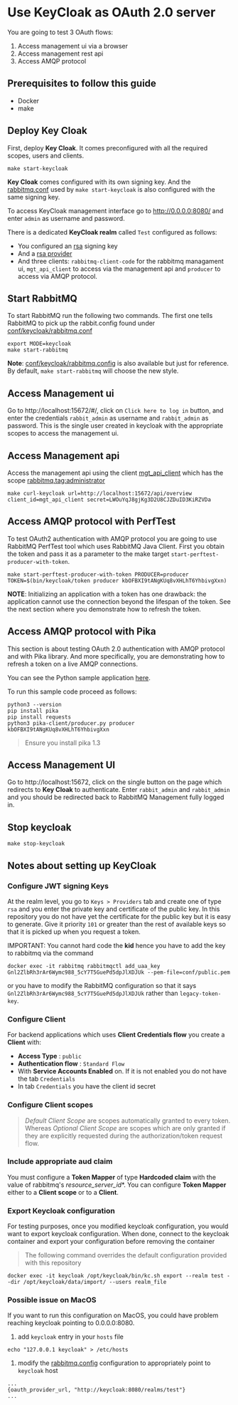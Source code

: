 # Use KeyCloak as OAuth 2.0 server

You are going to test 3 OAuth flows:
1. Access management ui via a browser
2. Access management rest api
3. Access AMQP protocol

## Prerequisites to follow this guide

- Docker
- make

## Deploy Key Cloak

First, deploy **Key Cloak**. It comes preconfigured with all the required scopes, users and clients.
```
make start-keycloak
```
**Key Cloak** comes configured with its own signing key. And the [rabbitmq.conf](../conf/keycloak/rabbitmq.conf)
used by `make start-keycloak` is also configured with the same signing key.

To access KeyCloak management interface go to http://0.0.0.0:8080/ and enter `admin` as username and password.

There is a dedicated **KeyCloak realm** called `Test` configured as follows:
- You configured an [rsa](http://0.0.0.0:8080/admin/master/console/#/realms/test/keys) signing key
- And a [rsa provider](http://0.0.0.0:8080/admin/master/console/#/realms/test/keys/providers)
- And three clients: `rabbitmq-client-code` for the rabbitmq managament ui, `mgt_api_client` to access via the
management api and `producer` to access via AMQP protocol.


## Start RabbitMQ

To start RabbitMQ run the following two commands. The first one tells RabbitMQ to pick up the
rabbit.config found under [conf/keycloak/rabbitmq.conf](../conf/keycloak/rabbitmq.conf)
```
export MODE=keycloak
make start-rabbitmq
```
**Note**: [conf/keycloak/rabbitmq.config](../conf/keycloak/rabbitmq.config) is also available but just for
reference. By default, `make start-rabbitmq` will choose the new style. 

## Access Management ui

Go to http://localhost:15672/#/, click on `Click here to log in` button, and enter the credentials
`rabbit_admin` as username and `rabbit_admin` as password. This is the single user created in keycloak with the
appropriate scopes to access the management ui.

## Access Management api

Access the management api using the client [mgt_api_client](http://0.0.0.0:8080/admin/master/console/#/realms/test/clients/c5be3c24-0c88-4672-a77a-79002fcc9a9d) which has the scope [rabbitmq.tag:administrator](http://0.0.0.0:8080/admin/master/console/#/realms/test/client-scopes/f6e6dd62-22bf-4421-910e-e6070908764c)

```
make curl-keycloak url=http://localhost:15672/api/overview client_id=mgt_api_client secret=LWOuYqJ8gjKg3D2U8CJZDuID3KiRZVDa
```

## Access AMQP protocol with PerfTest

To test OAuth2 authentication with AMQP protocol you are going to use RabbitMQ PerfTest tool which uses RabbitMQ Java Client.
First you obtain the token and pass it as a parameter to the make target `start-perftest-producer-with-token`.

```
make start-perftest-producer-with-token PRODUCER=producer TOKEN=$(bin/keycloak/token producer kbOFBXI9tANgKUq8vXHLhT6YhbivgXxn)
```

**NOTE**: Initializing an application with a token has one drawback: the application cannot use the connection beyond the lifespan of the token. See the next section where you demonstrate how to refresh the token.

## Access AMQP protocol with Pika

This section is about testing OAuth 2.0 authentication with AMQP protocol and with Pika library. And more specifically, you
are demonstrating how to refresh a token on a live AMQP connections.

You can see the Python sample application [here](../pika-client/producer.py).

To run this sample code proceed as follows:
```
python3 --version
pip install pika
pip install requests
python3 pika-client/producer.py producer kbOFBXI9tANgKUq8vXHLhT6YhbivgXxn
```
> Ensure you install pika 1.3

## Access Management UI

Go to http://localhost:15672, click on the single button on the page which redirects to **Key Cloak** to authenticate.
Enter `rabbit_admin` and `rabbit_admin` and you should be redirected back to RabbitMQ Management fully logged in.


## Stop keycloak

`make stop-keycloak`


## Notes about setting up KeyCloak

### Configure JWT signing Keys

At the realm level, you go to `Keys > Providers` tab and create one of type `rsa` and you enter the
private key and certificate of the public key. In this repository you do not have yet the certificate
for the public key but it is easy to generate. Give it priority `101` or greater than the rest of
available keys so that it is picked up when you request a token.

IMPORTANT: You cannot hard code the **kid** hence you have to add the key to rabbitmq via the command
```
docker exec -it rabbitmq rabbitmqctl add_uaa_key Gnl2ZlbRh3rAr6Wymc988_5cY7T5GuePd5dpJlXDJUk --pem-file=conf/public.pem
```
or you have to modify the RabbitMQ configuration so that it says `Gnl2ZlbRh3rAr6Wymc988_5cY7T5GuePd5dpJlXDJUk`
rather than `legacy-token-key`.

### Configure Client

For backend applications which uses **Client Credentials flow** you create a **Client** with:
- **Access Type** : `public`
- **Authentication flow** : `Standard Flow`
- With **Service Accounts Enabled** on. If it is not enabled you do not have the tab `Credentials`
- In tab `Credentials` you have the client id secret


### Configure Client scopes

> *Default Client Scope* are scopes automatically granted to every token. Whereas *Optional Client Scope* are
scopes which are only granted if they are explicitly requested during the authorization/token request flow.


### Include appropriate aud claim

You must configure a **Token Mapper** of type **Hardcoded claim** with the value of rabbitmq's *resource_server_id**.
You can configure **Token Mapper** either to a **Client scope** or to a **Client**.

### Export Keycloak configuration
For testing purposes, once you modified keycloak configuration, you would want to export keycloak configuration.
When done, connect to the keycloak container and export your configuration before removing the container
> The following command overrides the default configuration provided with this repository
```shell
docker exec -it keycloak /opt/keycloak/bin/kc.sh export --realm test --dir /opt/keycloak/data/import/ --users realm_file
```

### Possible issue on MacOS

If you want to run this configuration on MacOS, you could have problem reaching keycloak pointing to 0.0.0.0:8080.

1. add `keycloak` entry in your `hosts` file
```shell
echo "127.0.0.1 keycloak" > /etc/hosts
```
1. modify the [rabbitmq.config](../conf/keycloak/rabbitmq.config) configuration to appropriately point to `keycloak` host
```shell
...
{oauth_provider_url, "http://keycloak:8080/realms/test"}
...
```
